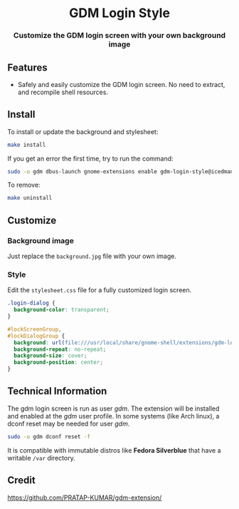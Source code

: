 <h1 align="center">GDM Login Style</h1>

<h3 align="center">Customize the GDM login screen with your own background image</h3>

## Features

* Safely and easily customize the GDM login screen. No need to extract, and recompile shell resources.

## Install

To install or update the background and stylesheet:

```sh
make install
```

If you get an error the first time, try to run the command:

```sh
sudo -u gdm dbus-launch gnome-extensions enable gdm-login-style@icedman.github.com
```

To remove:

```sh
make uninstall
```

## Customize

### Background image

Just replace the `background.jpg` file with your own image.

### Style

Edit the `stylesheet.css` file for a fully customized login screen.

```css
.login-dialog {
  background-color: transparent;
}

#lockScreenGroup,
#lockDialogGroup {
  background: url(file:///usr/local/share/gnome-shell/extensions/gdm-login-style@icedman.github.com/background.jpg);
  background-repeat: no-repeat;
  background-size: cover;
  background-position: center;
}
```

## Technical Information

The gdm login screen is run as user *gdm*. The extension will be installed and enabled at the *gdm* user profile. In some systems (like Arch linux), a dconf reset may be needed for user *gdm*.

```sh
sudo -u gdm dconf reset -f
```

It is compatible with immutable distros like **Fedora Silverblue** that have a writable `/var` directory.

## Credit

<https://github.com/PRATAP-KUMAR/gdm-extension/>
